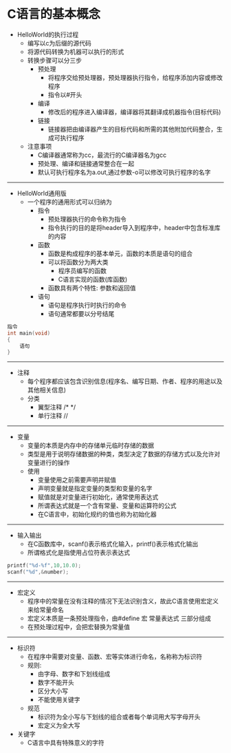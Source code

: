 # C语言的基本概念

- HelloWorld的执行过程
    - 编写以c为后缀的源代码
    - 将源代码转换为机器可以执行的形式
    - 转换步骤可以分三步
        - 预处理
            - 将程序交给预处理器，预处理器执行指令，给程序添加内容或修改程序
            - 指令以#开头
        - 编译
            - 修改后的程序进入编译器，编译器将其翻译成机器指令(目标代码)
        - 链接
            - 链接器把由编译器产生的目标代码和所需的其他附加代码整合，生成可执行程序
    - 注意事项
        - C编译器通常称为cc，最流行的C编译器名为gcc
        - 预处理、编译和链接通常整合在一起
        - 默认可执行程序名为a.out,通过参数-o可以修改可执行程序的名字
---
- HelloWorld通用版
    - 一个程序的通用形式可以归纳为 
        - 指令
            - 预处理器执行的命令称为指令
            - 指令执行的目的是将header导入到程序中，header中包含标准库的内容
        - 函数
            - 函数是构成程序的基本单元，函数的本质是语句的组合
            - 可以将函数分为两大类
                - 程序员编写的函数
                - C语言实现的函数(库函数)
            - 函数具有两个特性: 参数和返回值
        - 语句
            - 语句是程序执行时执行的命令
            - 语句通常都要以分号结尾
```c
指令
int main(void)
{
    语句
}
```
----
- 注释
    - 每个程序都应该包含识别信息(程序名、编写日期、作者、程序的用途以及其他相关信息)
    - 分类
        - 翼型注释 /* */
        - 单行注释 //
---
- 变量
    - 变量的本质是内存中的存储单元临时存储的数据
    - 类型是用于说明存储数据的种类，类型决定了数据的存储方式以及允许对变量进行的操作
    - 使用
        - 变量使用之前需要声明并赋值
        - 声明变量就是指定变量的类型和变量的名字
        - 赋值就是对变量进行初始化，通常使用表达式
        - 所谓表达式就是一个含有常量、变量和运算符的公式
        - 在C语言中，初始化规约的值也称为初始化器
---
- 输入输出
    - 在C函数库中，scanf()表示格式化输入，printf()表示格式化输出
    - 所谓格式化是指使用占位符表示表达式
```c
printf("%d-%f",10,10.0);
scanf("%d",&number);
```
----
- 宏定义
    - 程序中的常量在没有注释的情况下无法识别含义，故此C语言使用宏定义来给常量命名
    - 宏定义本质是一条预处理指令，由#define 宏 常量表达式 三部分组成
    - 在预处理过程中，会把宏替换为常量值
---- 
- 标识符
    - 在程序中需要对变量、函数、宏等实体进行命名，名称称为标识符
    - 规则: 
        - 由字母、数字和下划线组成
        - 数字不能开头
        - 区分大小写
        - 不能使用关键字
    - 规范
        - 标识符为全小写与下划线的组合或者每个单词用大写字母开头
        - 宏定义为全大写
- 关键字
    - C语言中具有特殊意义的字符